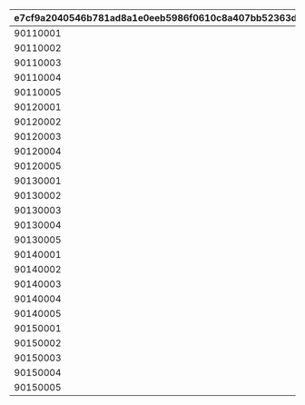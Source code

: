 |e7cf9a2040546b781ad8a1e0eeb5986f0610c8a407bb52363d851394767409e0|e53dd2aac7c1d69ee2bb3b5a4ad2372174bfc51e479ec7aa25ed11a1cde83663|dfa8062b03a061625ee6e632211d53aeca4775473a61d7458e959dd79c71178d|1bec4e2f723bd71291e05dd824f627a6546ba47bcb96e102954705842a57b0df|f66cd8b11e02db390243e2e2eaddb7aecf29a5d61099b8ef273c10ba0c5524b5|fa61a3898da5356a89982d4f58f51d47ccac60e7436a9057c810addaafa389af|29ae2b26ac4aeac1267f95eab30138aa5621e38c7abc15df80e73320b64ea8a4|e25fd2b7712bb7e9c26dc8169d478ff396c14845361be430f6d028e037e02ca5|7df0bcf8d8897c9fad6ae7faa126e37bac435c943aa61375e5778503243defcd|9a13568027fe19253be7961d6a8a6a783105c67e8fd895cc106760279eefc4b1|a36c15becdb5d2efdc851a7d537b9a104366e6e883698ced532124ebcf552e44|4c5615ea60c207fbfbf9b535e0278895a70ec4fcecf7b5b9026879c23cffdc2b|45f64893983199a7089fad06fbd7956add9f7a32c8541452ad9f76da35e8a677|f09a03e85bbb1ab7d978d2baf96ab03cb266ed27e2ec0ed60869871f77f1ec94|8138c87edf0003c25fdaccd1ae391417a1c7eac64feaa8b01aef8cb3baa88dec|
| --- | --- | --- | --- | --- | --- | --- | --- | --- | --- | --- | --- | --- | --- | --- |
|90110001|1|1|EASY|100113|0|1|0|0|90|100113|701000101|bgm_M57|bgm_M57|110001|
|90110002|1|2|NORMAL|100113|0|1|0|0|90|100113|701000102|bgm_M57|bgm_M57|110001|
|90110003|1|3|HARD|100113|0|1|0|0|90|100113|701000103|bgm_M57|bgm_M57|110001|
|90110004|1|4|VERY HARD|100113|0|1|0|0|90|100113|701000104|bgm_M57|bgm_M57|110001|
|90110005|1|5|EXTREME|100113|0|1|0|0|90|100113|701000105|bgm_M57|bgm_M57|110001|
|90120001|2|1|EASY|103013|0|1|0|0|90|103013|701000201|bgm_M169|bgm_M169|120001|
|90120002|2|2|NORMAL|103013|0|1|0|0|90|103013|701000202|bgm_M169|bgm_M169|120001|
|90120003|2|3|HARD|103013|0|1|0|0|90|103013|701000203|bgm_M169|bgm_M169|120001|
|90120004|2|4|VERY HARD|103013|0|1|0|0|90|103013|701000204|bgm_M169|bgm_M169|120001|
|90120005|2|5|EXTREME|103013|0|1|0|0|90|103013|701000205|bgm_M169|bgm_M169|120001|
|90130001|3|1|EASY|100113|0|1|0|0|90|100113|701000301|bgm_M64|bgm_M64|130001|
|90130002|3|2|NORMAL|100113|0|1|0|0|90|100113|701000302|bgm_M64|bgm_M64|130001|
|90130003|3|3|HARD|100113|0|1|0|0|90|100113|701000303|bgm_M64|bgm_M64|130001|
|90130004|3|4|VERY HARD|100113|0|1|0|0|90|100113|701000304|bgm_M64|bgm_M64|130001|
|90130005|3|5|EXTREME|100113|0|1|0|0|90|100113|701000305|bgm_M64|bgm_M64|130001|
|90140001|4|1|EASY|100113|0|1|0|0|90|100113|701000401|bgm_M07|bgm_M07|140001|
|90140002|4|2|NORMAL|100113|0|1|0|0|90|100113|701000402|bgm_M07|bgm_M07|140001|
|90140003|4|3|HARD|100113|0|1|0|0|90|100113|701000403|bgm_M07|bgm_M07|140001|
|90140004|4|4|VERY HARD|100113|0|1|0|0|90|100113|701000404|bgm_M07|bgm_M07|140001|
|90140005|4|5|EXTREME|100113|0|1|0|0|90|100113|701000405|bgm_M07|bgm_M07|140001|
|90150001|5|1|EASY|103013|0|1|0|0|90|103013|701000501|bgm_M170|bgm_M170|150001|
|90150002|5|2|NORMAL|103013|0|1|0|0|90|103013|701000502|bgm_M170|bgm_M170|150001|
|90150003|5|3|HARD|103013|0|1|0|0|90|103013|701000503|bgm_M170|bgm_M170|150001|
|90150004|5|4|VERY HARD|103013|0|1|0|0|90|103013|701000504|bgm_M170|bgm_M170|150001|
|90150005|5|5|EXTREME|103013|0|1|0|0|90|103013|701000505|bgm_M170|bgm_M170|150001|